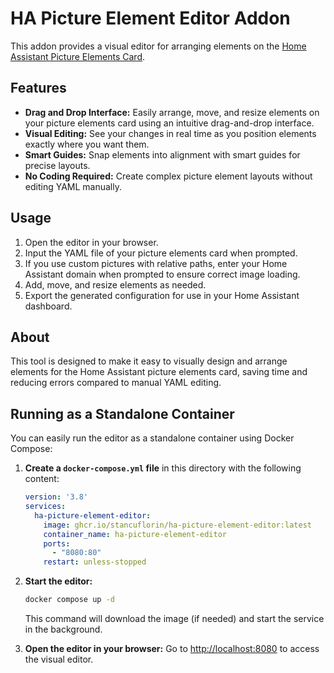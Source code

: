 # HA Picture Element Editor Addon

This addon provides a visual editor for arranging elements on the [Home Assistant Picture Elements Card](https://www.home-assistant.io/lovelace/picture-elements/).

## Features

- **Drag and Drop Interface:** Easily arrange, move, and resize elements on your picture elements card using an intuitive drag-and-drop interface.
- **Visual Editing:** See your changes in real time as you position elements exactly where you want them.
- **Smart Guides:** Snap elements into alignment with smart guides for precise layouts.
- **No Coding Required:** Create complex picture element layouts without editing YAML manually.

## Usage

1. Open the editor in your browser.
2. Input the YAML file of your picture elements card when prompted.
3. If you use custom pictures with relative paths, enter your Home Assistant domain when prompted to ensure correct image loading.
4. Add, move, and resize elements as needed.
5. Export the generated configuration for use in your Home Assistant dashboard.

## About

This tool is designed to make it easy to visually design and arrange elements for the Home Assistant picture elements card, saving time and reducing errors compared to manual YAML editing.

## Running as a Standalone Container

You can easily run the editor as a standalone container using Docker Compose:

1. **Create a `docker-compose.yml` file** in this directory with the following content:

   ```yaml
   version: '3.8'
   services:
     ha-picture-element-editor:
       image: ghcr.io/stancuflorin/ha-picture-element-editor:latest
       container_name: ha-picture-element-editor
       ports:
         - "8080:80"
       restart: unless-stopped
   ```

2. **Start the editor:**
   ```sh
   docker compose up -d
   ```
   This command will download the image (if needed) and start the service in the background.

3. **Open the editor in your browser:**
   Go to [http://localhost:8080](http://localhost:8080) to access the visual editor.


